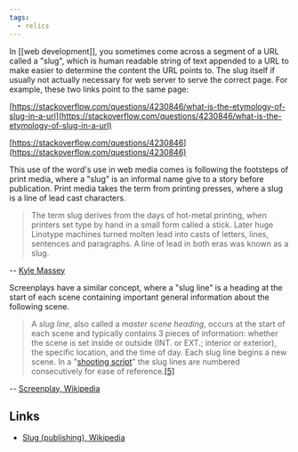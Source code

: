 ```yaml
---
tags:
  - relics
---
```

In [[web development]], you sometimes come across a segment of a URL called a "slug", which is human readable string of text appended to a URL to make easier to determine the content the URL points to.  The slug itself if usually not actually necessary for web server to serve the correct page.  For example, these two links point to the same page:

[https://stackoverflow.com/questions/4230846/what-is-the-etymology-of-slug-in-a-url](https://stackoverflow.com/questions/4230846/what-is-the-etymology-of-slug-in-a-url)

[https://stackoverflow.com/questions/4230846](https://stackoverflow.com/questions/4230846)

This use of the word's use in web media comes is following the footsteps of print media, where a "slug" is an informal name give to a story before publication.  Print media takes the term from printing presses, where a slug is a line of lead cast characters.

> The term slug derives from the days of hot-metal printing, when printers set type by hand in a small form called a stick. Later huge Linotype machines turned molten lead into casts of letters, lines, sentences and paragraphs. A line of lead in both eras was known as a slug.

-- [Kyle Massey](https://archive.nytimes.com/www.nytimes.com/times-insider/2014/11/24/whats-in-a-slug/)

Screenplays have a similar concept, where a "slug line" is a heading at the start of each scene containing important general information about the following scene.

> A _slug line_, also called a _master scene heading_, occurs at the start of each scene and typically contains 3 pieces of information: whether the scene is set inside or outside (INT. or EXT.; interior or exterior), the specific location, and the time of day. Each slug line begins a new scene. In a "[shooting script](https://en.wikipedia.org/wiki/Shooting_script "Shooting script")" the slug lines are numbered consecutively for ease of reference.[[5]](https://en.wikipedia.org/wiki/Screenplay#cite_note-5)

-- [Screenplay, Wikipedia](https://en.wikipedia.org/wiki/Screenplay#Format_and_style)

## Links

- [Slug (publishing), Wikipedia](https://en.wikipedia.org/wiki/Slug_(publishing))